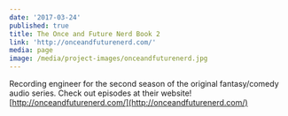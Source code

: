 ```yaml
---
date: '2017-03-24'
published: true
title: The Once and Future Nerd Book 2
link: 'http://onceandfuturenerd.com/'
media: page
image: /media/project-images/onceandfuturenerd.jpg
---
```

Recording engineer for the second season of the original fantasy/comedy audio series. Check out episodes at their website! [http://onceandfuturenerd.com/](http://onceandfuturenerd.com/)
